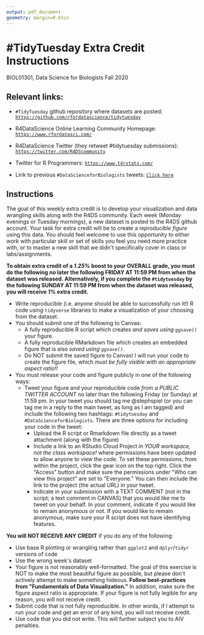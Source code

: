 ```yaml
---
output: pdf_document
geometry: margin=0.65in
---
```


# #TidyTuesday Extra Credit Instructions
BIOL01301, Data Science for Biologists
Fall 2020

## Relevant links:

+ `#TidyTuesday` github repository where datasets are posted: [`https://github.com/rfordatascience/tidytuesday`](https://github.com/rfordatascience/tidytuesday)

+ R4DataScience Online Learning Community Homepage: [`https://www.rfordatasci.com/`](https://www.rfordatasci.com/)

+ R4DataScience Twitter (they retweet #tidytuesday submissions): [`https://twitter.com/R4DScommunity`](https://twitter.com/R4DScommunity)

+ Twitter for R Programmers: [`https://www.t4rstats.com/`](https://www.t4rstats.com/) 

+ Link to previous `#DataScienceforBiologists` tweets: [`Click here`](https://twitter.com/search?q=%23datascienceforbiologists&src=typed_query)


## Instructions

The goal of this weekly extra credit is to develop your visualization and data wrangling skills along with the R4DS community. Each week (Monday evenings or Tuesday mornings), a new dataset is posted to the R4DS github account. Your task for extra credit will be to create a _reproducible figure_ using this data. You should feel welcome to use this opportunity to either work with particular skill or set of skills you feel you need more practice with, or to master a new skill that we didn't specifically cover in class or labs/assignments. 

**To obtain extra credit of a _1.25%_ boost to your OVERALL grade, you must do the following no later the following FRIDAY AT 11:59 PM from when the dataset was released. Alternatively, if you complete the `#tidytuesday` by the following SUNDAY AT 11:59 PM from when the dataset was released, you will receive _1%_ extra credit.**

+ Write reproducible (i.e. anyone should be able to successfully run it!) R code using `tidyverse` libraries to make a visualization of your choosing from the dataset. 
+ You should submit one of the following to Canvas:
  + A fully reproducible R script which creates *and saves using `ggsave()`* your figure.
  + A fully reproducible RMarkdown file which creates an embedded figure that is also *saved using `ggsave()`*.
  + Do NOT submit the saved figure to Canvas! I will run your code to create the figure file, which *must be fully visible with an appropriate aspect ratio!!*
+ You must release your code and figure publicly in one of the following ways:
	+ Tweet your figure and your reproducible code *from a PUBLIC TWITTER ACCOUNT* no later than the following Friday (or Sunday) at 11:59 pm. In your tweet you should tag me @stephspiel (or you can tag me in a reply to the main tweet, as long as I am tagged) and include the following two hashtags: `#tidytuesday` and `#DataScienceforBiologists`. 
	There are three options for including your code in the tweet:
		+ Upload the R script or Rmarkdown file directly as a tweet attachment (along with the figure)
		+ Include a link to an RStudio Cloud Project *in YOUR workspace, not the class workspace!* where permissions have been updated to allow anyone to view the code. To set these permissions, from within the project, click the gear icon on the top right. Click the "Access" button and make sure the permissions under "Who can view this project" are set to "Everyone." You can then include the link to the project (the actual URL) in your tweet.
	  + Indicate in your submission with a TEXT COMMENT (not in the script; a text comment in CANVAS) that you would like me to tweet on your behalf. In your comment, indicate if you would like to remain anonymous or not. If you would like to remain anonymous, make sure your R script does not have identifying features.


  
**You will NOT RECEIVE ANY CREDIT** if you do any of the following:

+ Use base R plotting or wrangling rather than `ggplot2` and `dplyr`/`tidyr` versions of code
+ Use the wrong week's dataset
+ Your figure is not reasonably well-formatted. The goal of this exercise is NOT to make the most beautiful figure as possible, but please don't actively attempt to make something hideous. **Follow best-practices from "Fundamentals of Data Visualization."** In addition, make sure the figure aspect ratio is appropriate. If your figure is not fully legible for any reason, you will not receive credit.
+ Submit code that is not fully reproducible. In other words, if I attempt to run your code and get an error of any kind, you will not receive credit.
+ Use code that you did not write. This will further subject you to AIV penalties.

 
 
 
 
 
 
